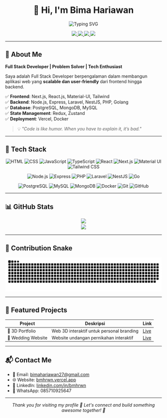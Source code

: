 <h1 align="center">👋 Hi, I'm Bima Hariawan</h1>
<p align="center">
  <img src="https://readme-typing-svg.demolab.com?font=Fira+Code&pause=1000&center=true&vCenter=true&width=450&lines=Full+Stack+Developer;Problem+Solver;Tech+Enthusiast" alt="Typing SVG" />
</p>

<p align="center">
  <a href="https://bmhrwn.vercel.app" target="_blank">
    <img src="https://img.shields.io/badge/3D%20Portfolio-bmhrwn.vercel.app-blueviolet?style=for-the-badge&logo=vercel" />
  </a>
  <a href="https://nadbim.netlify.app" target="_blank">
    <img src="https://img.shields.io/badge/Wedding%20Website-nadbim.netlify.app-ff69b4?style=for-the-badge&logo=netlify" />
  </a>
  <a href="mailto:bimahariawan27@gmail.com">
    <img src="https://img.shields.io/badge/Email-bimahariawan27@gmail.com-D14836?style=for-the-badge&logo=gmail" />
  </a>
  <a href="https://www.linkedin.com/in/bmhrwn" target="_blank">
    <img src="https://img.shields.io/badge/LinkedIn-bmhrwn-blue?style=for-the-badge&logo=linkedin" />
  </a>
</p>

---

## 🧠 About Me

**Full Stack Developer | Problem Solver | Tech Enthusiast**

Saya adalah Full Stack Developer berpengalaman dalam membangun aplikasi web yang **scalable dan user-friendly** dari frontend hingga backend.

✅ **Frontend**: Next.js, React.js, Material-UI, Tailwind  
✅ **Backend**: Node.js, Express, Laravel, NestJS, PHP, Golang  
✅ **Database**: PostgreSQL, MongoDB, MySQL  
✅ **State Management**: Redux, Zustand  
✅ **Deployment**: Vercel, Docker  

> 💡 *"Code is like humor. When you have to explain it, it’s bad."*

---

## 🔧 Tech Stack

<p align="center">
  <!-- Frontend -->
  <img src="https://cdn.jsdelivr.net/gh/devicons/devicon/icons/html5/html5-original.svg" width="40" alt="HTML" />
  <img src="https://cdn.jsdelivr.net/gh/devicons/devicon/icons/css3/css3-original.svg" width="40" alt="CSS" />
  <img src="https://cdn.jsdelivr.net/gh/devicons/devicon/icons/javascript/javascript-original.svg" width="40" alt="JavaScript" />
  <img src="https://cdn.jsdelivr.net/gh/devicons/devicon/icons/typescript/typescript-original.svg" width="40" alt="TypeScript" />
  <img src="https://cdn.jsdelivr.net/gh/devicons/devicon/icons/react/react-original.svg" width="40" alt="React" />
  <img src="https://cdn.jsdelivr.net/gh/devicons/devicon/icons/nextjs/nextjs-line.svg" width="40" alt="Next.js" />
  <img src="https://cdn.jsdelivr.net/gh/devicons/devicon/icons/materialui/materialui-original.svg" width="40" alt="Material UI" />
  <img src="https://cdn.jsdelivr.net/gh/devicons/devicon/icons/tailwindcss/tailwindcss-plain.svg" width="40" alt="Tailwind CSS" />
</p>

<p align="center">
  <!-- Backend -->
  <img src="https://cdn.jsdelivr.net/gh/devicons/devicon/icons/nodejs/nodejs-original.svg" width="40" alt="Node.js" />
  <img src="https://cdn.jsdelivr.net/gh/devicons/devicon/icons/express/express-original.svg" width="40" alt="Express" />
  <img src="https://cdn.jsdelivr.net/gh/devicons/devicon/icons/php/php-original.svg" width="40" alt="PHP" />
  <img src="https://cdn.jsdelivr.net/gh/devicons/devicon/icons/laravel/laravel-plain.svg" width="40" alt="Laravel" />
  <img src="https://cdn.jsdelivr.net/gh/devicons/devicon/icons/nestjs/nestjs-plain.svg" width="40" alt="NestJS" />
  <img src="https://cdn.jsdelivr.net/gh/devicons/devicon/icons/go/go-original.svg" width="40" alt="Go" />
</p>

<p align="center">
  <!-- Database & Tools -->
  <img src="https://cdn.jsdelivr.net/gh/devicons/devicon/icons/postgresql/postgresql-original.svg" width="40" alt="PostgreSQL" />
  <img src="https://cdn.jsdelivr.net/gh/devicons/devicon/icons/mysql/mysql-original.svg" width="40" alt="MySQL" />
  <img src="https://cdn.jsdelivr.net/gh/devicons/devicon/icons/mongodb/mongodb-original.svg" width="40" alt="MongoDB" />
  <img src="https://cdn.jsdelivr.net/gh/devicons/devicon/icons/docker/docker-original.svg" width="40" alt="Docker" />
  <img src="https://cdn.jsdelivr.net/gh/devicons/devicon/icons/git/git-original.svg" width="40" alt="Git" />
  <img src="https://cdn.jsdelivr.net/gh/devicons/devicon/icons/github/github-original.svg" width="40" alt="GitHub" />
</p>



---

## 📊 GitHub Stats

<p align="center">
  <img src="https://github-readme-stats.vercel.app/api?username=bmhrwn&show_icons=true&theme=tokyonight&count_private=true" />
  <br/>
  <img src="https://github-readme-streak-stats.herokuapp.com?user=bmhrwn&theme=tokyonight" />
</p>

---

## 🐍 Contribution Snake

<p align="center">
  <img src="https://raw.githubusercontent.com/Platane/snk/output/github-contribution-grid-snake.svg" />
</p>

---

## 🌟 Featured Projects

| Project             | Deskripsi                                   | Link                                                |
|---------------------|---------------------------------------------|-----------------------------------------------------|
| 🧠 3D Portfolio      | Web 3D interaktif untuk personal branding   | [Live](https://bmhrwn.vercel.app)                  |
| 💍 Wedding Website   | Website undangan pernikahan interaktif     | [Live](https://nadbim.netlify.app)                 |

---

## 📬 Contact Me

- 📧 Email: bimahariawan27@gmail.com  
- 🌐 Website: [bmhrwn.vercel.app](https://bmhrwn.vercel.app)  
- 💼 LinkedIn: [linkedin.com/in/bmhrwn](https://www.linkedin.com/in/bmhrwn)  
- 📱 WhatsApp: 085710925647

---

<p align="center">
  <em>Thank you for visiting my profile 🙏 Let's connect and build something awesome together! 🚀</em>
</p>
